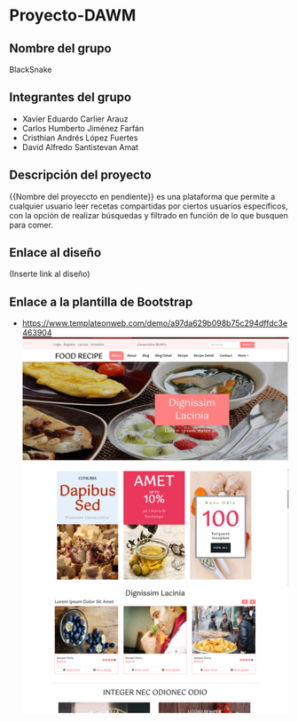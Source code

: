 # Proyecto-DAWM

## Nombre del grupo
BlackSnake

## Integrantes del grupo
* Xavier Eduardo Carlier Arauz
* Carlos Humberto Jiménez Farfán
* Cristhian Andrés López Fuertes
* David Alfredo Santistevan Amat

## Descripción del proyecto
{{Nombre del proyeccto en pendiente}} es una plataforma que permite a cualquier usuario leer recetas compartidas por ciertos usuarios específicos, con la opción de realizar búsquedas y filtrado en función de lo que busquen para comer. 

## Enlace al diseño
(Inserte link al diseño)

## Enlace a la plantilla de Bootstrap
* https://www.templateonweb.com/demo/a97da629b098b75c294dffdc3e463904
![](Plantilla/readmeimages/captura1.png)
![](Plantilla/readmeimages/captura2.png)
![](Plantilla/readmeimages/captura3.png)
